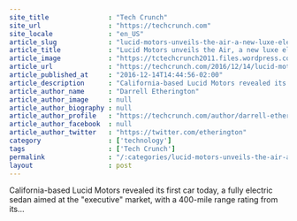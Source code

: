 ```yaml
---
site_title               : "Tech Crunch"
site_url                 : "https://techcrunch.com"
site_locale              : "en_US"
article_slug             : "lucid-motors-unveils-the-air-a-new-luxe-electric-car-with-a-400-mile-range"
article_title            : "Lucid Motors unveils the Air, a new luxe electric car with a 400-mile range"
article_image            : "https://tctechcrunch2011.files.wordpress.com/2016/12/020a12_c1661576311d48cbb2e98acc04be6af0mv2_d_3240_1907_s_2.jpg?w=764&h=400&crop=1"
article_url              : "https://techcrunch.com/2016/12/14/lucid-motors-unveils-the-air-a-new-luxe-electric-car-with-a-400-mile-range/"
article_published_at     : "2016-12-14T14:44:56-02:00"
article_description      : "California-based Lucid Motors revealed its first car today, a fully electric sedan aimed at the 'executive' market, with a 400-mile range rating from its..."
article_author_name      : "Darrell Etherington"
article_author_image     : null
article_author_biography : null
article_author_profile   : "https://techcrunch.com/author/darrell-etherington/"
article_author_facebook  : null
article_author_twitter   : "https://twitter.com/etherington"
category                 : ['technology']
tags                     : ['Tech Crunch']
permalink                : "/:categories/lucid-motors-unveils-the-air-a-new-luxe-electric-car-with-a-400-mile-range/"
layout                   : post
---
```


California-based Lucid Motors revealed its first car today, a fully electric sedan aimed at the "executive" market, with a 400-mile range rating from its...
